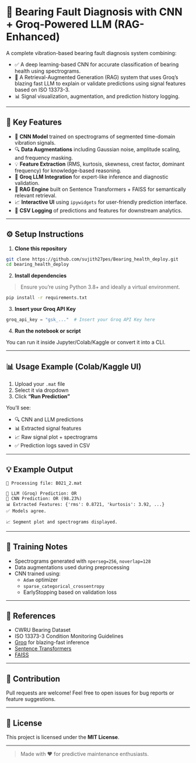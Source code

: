 # 🧠 Bearing Fault Diagnosis with CNN + Groq-Powered LLM (RAG-Enhanced)

A complete vibration-based bearing fault diagnosis system combining:  
- ✅ A deep learning-based CNN for accurate classification of bearing health using spectrograms.  
- 🤖 A Retrieval-Augmented Generation (RAG) system that uses Groq’s blazing fast LLM to explain or validate predictions using signal features based on ISO 13373-3.  
- 📊 Signal visualization, augmentation, and prediction history logging.

---

## 🚀 Key Features

- 🎯 **CNN Model** trained on spectrograms of segmented time-domain vibration signals.  
- 🔍 **Data Augmentations** including Gaussian noise, amplitude scaling, and frequency masking.  
- 💡 **Feature Extraction** (RMS, kurtosis, skewness, crest factor, dominant frequency) for knowledge-based reasoning.  
- 🤝 **Groq LLM Integration** for expert-like inference and diagnostic validation.  
- 🧠 **RAG Engine** built on Sentence Transformers + FAISS for semantically relevant retrieval.  
- 📈 **Interactive UI** using `ipywidgets` for user-friendly prediction interface.  
- 📝 **CSV Logging** of predictions and features for downstream analytics.

---

## ⚙️ Setup Instructions

1. **Clone this repository**

```bash
git clone https://github.com/sujith27pes/Bearing_health_deploy.git
cd bearing_health_deploy
```

2. **Install dependencies**

> Ensure you’re using Python 3.8+ and ideally a virtual environment.

```bash
pip install -r requirements.txt
```

3. **Insert your Groq API Key**



```python
groq_api_key = "gsk_..."  # Insert your Groq API Key here
```



4. **Run the notebook or script**

You can run it inside Jupyter/Colab/Kaggle or convert it into a CLI.

---

## 📊 Usage Example (Colab/Kaggle UI)

1. Upload your `.mat` file  
2. Select it via dropdown  
3. Click **“Run Prediction”**

You’ll see:
- 🔍 CNN and LLM predictions  
- 📊 Extracted signal features  
- 📈 Raw signal plot + spectrograms  
- ✅ Prediction logs saved in CSV

---

## 💡 Example Output

```
📂 Processing file: B021_2.mat

🧠 LLM (Groq) Prediction: OR  
🤖 CNN Prediction: OR (98.23%)  
📊 Extracted Features: {'rms': 0.8721, 'kurtosis': 3.92, ...}  
✅ Models agree.

📈 Segment plot and spectrograms displayed.
```

---

## 🧪 Training Notes

- Spectrograms generated with `nperseg=256`, `noverlap=128`  
- Data augmentations used during preprocessing  
- CNN trained using:  
  - `Adam` optimizer  
  - `sparse_categorical_crossentropy`  
  - EarlyStopping based on validation loss

---

## 📘 References

- CWRU Bearing Dataset  
- ISO 13373-3 Condition Monitoring Guidelines  
- [Groq](https://groq.com/) for blazing-fast inference  
- [Sentence Transformers](https://www.sbert.net/)  
- [FAISS](https://github.com/facebookresearch/faiss)

---

## 🤝 Contribution

Pull requests are welcome! Feel free to open issues for bug reports or feature suggestions.

---

## 📜 License

This project is licensed under the **MIT License**.

---

> Made with ❤️ for predictive maintenance enthusiasts.

